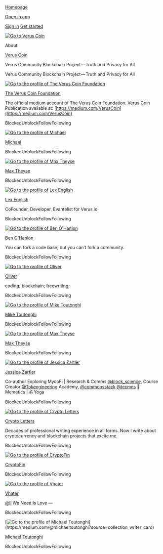 [Homepage](https://medium.com/)

[Open in app](https://rsci.app.link/?%24canonical_url=https%3A%2F%2Fmedium.com/veruscoin%3F~feature=LoMobileNavBar&~channel=ShowCollectionHome&~stage=m2)

[Sign in](https://medium.com/m/signin?redirect=https%3A%2F%2Fmedium.com%2Fveruscoin%2Fabout&source=--------------------------nav_reg&operation=login) [Get started](https://medium.com/m/signin?redirect=https%3A%2F%2Fmedium.com%2Fveruscoin%2Fabout&source=--------------------------nav_reg&operation=register)

[![Go to Verus Coin](https://cdn-images-1.medium.com/fit/c/120/120/1*icQiqanl8-WwUHzWxLgNkg.png)](https://medium.com/veruscoin "Go to Verus Coin")

About

[Verus Coin](https://medium.com/veruscoin "Go to Verus Coin")

Verus Community Blockchain Project — Truth and Privacy for All

Verus Community Blockchain Project — Truth and Privacy for All

[![Go to the profile of The Verus Coin Foundation](https://cdn-images-1.medium.com/fit/c/120/120/2*ux2fytdd8oxDkWXDe3kKkg.png)](https://medium.com/@veruscoin?source=collection_editor_card)

[The Verus Coin Foundation](https://medium.com/@veruscoin?source=collection_editor_card)

The official medium account of The Verus Coin Foundation. Verus Coin Publication available at: [https://medium.com/VerusCoin](https://medium.com/VerusCoin)

BlockedUnblockFollowFollowing

[![Go to the profile of Michael](https://cdn-images-1.medium.com/fit/c/120/120/1*fxwy6OxPl-eoLXsf2jOSEQ.jpeg)](https://medium.com/@michael.vrsc?source=collection_editor_card)

[Michael](https://medium.com/@michael.vrsc?source=collection_editor_card)

BlockedUnblockFollowFollowing

[![Go to the profile of Max Theyse](https://cdn-images-1.medium.com/fit/c/120/120/2*wB0L_50mdCxD-Vg8_OvUwQ.png)](https://medium.com/@meyse?source=collection_editor_card)

[Max Theyse](https://medium.com/@meyse?source=collection_editor_card)

BlockedUnblockFollowFollowing

[![Go to the profile of Lex English](https://cdn-images-1.medium.com/fit/c/120/120/1*nvxFlKMtv849EXvrPIdwSw.jpeg)](https://medium.com/@solidfreez?source=collection_editor_card)

[Lex English](https://medium.com/@solidfreez?source=collection_editor_card)

CoFounder, Developer, Evantelist for Verus.io

BlockedUnblockFollowFollowing

[![Go to the profile of Ben O'Hanlon](https://cdn-images-1.medium.com/fit/c/120/120/1*SxgGS9bZWTz-lRq17vFn9A.jpeg)](https://medium.com/@benohanlon?source=collection_writer_card)

[Ben O'Hanlon](https://medium.com/@benohanlon?source=collection_writer_card)

You can fork a code base, but you can’t fork a community.

BlockedUnblockFollowFollowing

[![Go to the profile of Oliver](https://cdn-images-1.medium.com/fit/c/120/120/1*wm5ZpK6OyeL5runF5qgGOg@2x.jpeg)](https://medium.com/@OliverWestbrook?source=collection_writer_card)

[Oliver](https://medium.com/@OliverWestbrook?source=collection_writer_card)

coding; blockchain; freewriting;

BlockedUnblockFollowFollowing

[![Go to the profile of Mike Toutonghi](https://cdn-images-1.medium.com/fit/c/120/120/0*zspswqZdcHjpOEWT.jpg)](https://medium.com/@mike_24604?source=collection_writer_card)

[Mike Toutonghi](https://medium.com/@mike_24604?source=collection_writer_card)

BlockedUnblockFollowFollowing

[![Go to the profile of Max Theyse](https://cdn-images-1.medium.com/fit/c/120/120/2*wB0L_50mdCxD-Vg8_OvUwQ.png)](https://medium.com/@meyse?source=collection_writer_card)

[Max Theyse](https://medium.com/@meyse?source=collection_writer_card)

BlockedUnblockFollowFollowing

[![Go to the profile of Jessica Zartler](https://cdn-images-1.medium.com/fit/c/120/120/1*bj-DgKrBm8MNIaKnrlpUbg.jpeg)](https://medium.com/@jessicazartler?source=collection_writer_card)

[Jessica Zartler](https://medium.com/@jessicazartler?source=collection_writer_card)

Co-author Exploring MycoFi \| Research & Comms [@block\_science](http://twitter.com/block_science "Twitter profile for @block_science"), Course Creator [@Tokengineering](http://twitter.com/Tokengineering "Twitter profile for @Tokengineering") Academy, [@commonsstack](http://twitter.com/commonsstack "Twitter profile for @commonsstack") [@tecmns](http://twitter.com/tecmns "Twitter profile for @tecmns") 🍄 Memetics \| ॐ Yoga

BlockedUnblockFollowFollowing

[![Go to the profile of Crypto Letters](https://cdn-images-1.medium.com/fit/c/120/120/1*dmbNkD5D-u45r44go_cf0g.png)](https://medium.com/@letterswrites?source=collection_writer_card)

[Crypto Letters](https://medium.com/@letterswrites?source=collection_writer_card)

Decades of professional writing experience in all forms. Now I write about cryptocurrency and blockchain projects that excite me.

BlockedUnblockFollowFollowing

[![Go to the profile of CryptoFin](https://cdn-images-1.medium.com/fit/c/120/120/1*dmbNkD5D-u45r44go_cf0g.png)](https://medium.com/@CryptoFin?source=collection_writer_card)

[CryptoFin](https://medium.com/@CryptoFin?source=collection_writer_card)

BlockedUnblockFollowFollowing

[![Go to the profile of Vhater](https://cdn-images-1.medium.com/fit/c/120/120/0*Fa7sz7_hvJbBP-NX)](https://medium.com/@virhater?source=collection_writer_card)

[Vhater](https://medium.com/@virhater?source=collection_writer_card)

[@ll](http://twitter.com/ll "Twitter profile for @ll") We Need Is Love —

BlockedUnblockFollowFollowing

[![Go to the profile of Michael Toutonghi](https://cdn-images-1.medium.com/fit/c/120/120/0*PJ9gP2iJ6inRmy8q.)](https://medium.com/@michaeltoutonghi?source=collection_writer_card)

[Michael Toutonghi](https://medium.com/@michaeltoutonghi?source=collection_writer_card)

BlockedUnblockFollowFollowing